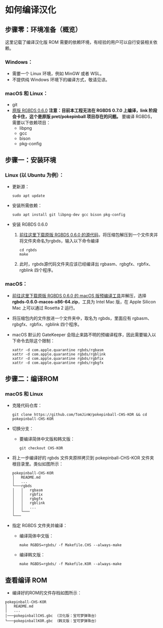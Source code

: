 # 如何编译汉化

## 步骤零：环境准备（概览）

这里记载了编译汉化版 ROM 需要的依赖环境，有经验的用户可以自行安装相关依赖。

### Windows：
- 需要一个 Linux 环境，例如 MinGW 或者 WSL。
- 不提供纯 Windows 环境下的编译方式，敬请见谅。

### macOS 和 Linux：
- git
- [原版 RGBDS 0.6.0](https://rgbds.gbdev.io/install/) **注意：目前本工程无法在 RGBDS 0.7.0 上编译，link 阶段会卡住，这个是原版 pret/pokepinball 项目存在的问题。** 要编译 RGBDS，需要以下依赖项目：
	-  libpng
	-  gcc
	-  bison
	-  pkg-config

## 步骤一：安装环境
### Linux (以 Ubuntu 为例）：
- 更新源：

	```
	sudo apt update
	```
	
- 安装所需依赖：

	```
	sudo apt install git libpng-dev gcc bison pkg-config
	```
	
- 安装 RGBDS 0.6.0
	1.  [前往这里下载原版 RGBDS 0.6.0 的源代码](https://github.com/gbdev/rgbds/releases/tag/v0.6.0)，将压缩包解压到一个文件夹并将文件夹命名为rgbds，输入以下命令编译
 	
 		```
		cd rgbds
		make
		```
		
	2. 此时，rgbds源代码文件夹应该已经编译出 rgbasm、rgbgfx、rgbfix、rgblink 四个程序。

		
### macOS：

- [前往这里下载原版 RGBDS 0.6.0 的 macOS 版预编译工具](https://github.com/gbdev/rgbds/releases/tag/v0.6.0)并解压，选择 **rgbds-0.6.0-macos-x86-64.zip**，工具为 Intel Mac 版，在 Apple Silicon Mac 上可以通过 Rosetta 2 运行。

- 将压缩包内的文件放进一个文件夹中，取名为 rgbds，里面应有 rgbasm、rgbgfx、rgbfix、rgblink 四个程序。

- macOS 默认的 GateKeeper 会阻止来路不明的预编译程序，因此需要输入以下命令去除这个限制：

	```
	xattr -d com.apple.quarantine rgbds/rgbasm
	xattr -d com.apple.quarantine rgbds/rgblink
	xattr -d com.apple.quarantine rgbds/rgbfix
	xattr -d com.apple.quarantine rgbds/rgbgfx
	```

		


## 步骤二：编译ROM

### macOS 和 Linux

- 克隆代码仓库：

	```
	git clone https://github.com/TomJinW/pokepinball-CHS-KOR && cd pokepinball-CHS-KOR
	```
	
- 切换分支：
	- 要编译简体中文版和韩文版：

		```
		git checkout CHS-KOR
		```
		

- 将上一步编译好的 rgbds 文件夹原样拷贝到 pokepinball-CHS-KOR 文件夹根目录里。类似如图所示：

	```
	pokepinball-CHS-KOR
	│   README.md
	│   ...    
	└───rgbds
	│   │   rgbasm
	│   │   rgbfix
	│   │   rgbgfx
	│   │   rgblink
	│   │   ...
	│   └───
	└───
	```

- 指定 RGBDS 文件夹并编译：

	- 编译简体中文版：

		```
		make RGBDS=rgbds/ -f Makefile.CHS --always-make
		```

	- 编译韩文版：

		```
		make RGBDS=rgbds/ -f Makefile.KOR --always-make
		```


## 查看编译 ROM

- 编译好的ROM的文件存档如图所示：

```
pokepinball-CHS-KOR
│   README.md
│   ...    
│───pokepinballCHS.gbc （汉化版：宝可梦弹珠台）
└───pokepinballKOR.gbc （韩文版：宝可梦弹珠台）